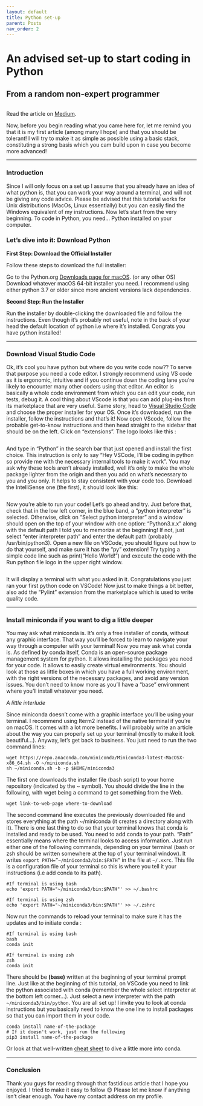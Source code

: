 ```yaml
---
layout: default
title: Python set-up
parent: Posts
nav_order: 2
---
```


# An advised set-up to start coding in Python
## From a random non-expert programmer

![]()

Read the article on [Medium](https://medium.com/@__initial__/an-advised-set-up-to-start-coding-with-python-5fbb166bd85).

Now, before you begin reading what you came here for, let me remind you that it is my first article (among many I hope) and that you should be tolerant! I will try to make it as simple as possible using a basic stack, constituting a strong basis which you cam build upon in case you become more advanced!

---
### Introduction

Since I will only focus on a set up I assume that you already have an idea of what python is, that you can work your way around a terminal, and will not be giving any code advice. Please be advised that this tutorial works for Unix distributions (MacOs, Linux essentially) but you can easily find the Windows equivalent of my instructions. Now let’s start from the very beginning. To code in Python, you need… Python installed on your computer.

### Let’s dive into it: Download Python

**First Step: Download the Official Installer**

Follow these steps to download the full installer:

Go to the Python.org [Downloads page for macOS](https://www.python.org/downloads/macos/). (or any other OS)
Download whatever macOS 64-bit installer you need. I recommend using either python 3.7 or older since more ancient versions lack dependencies.

**Second Step: Run the Installer**

Run the installer by double-clicking the downloaded file and follow the instructions. Even though it’s probably not useful, note in the back of your head the default location of python i.e where it’s installed.
Congrats you have python installed!

---
### Download Visual Studio Code

Ok, it’s cool you have python but where do you write code now?? To serve that purpose you need a code editor. I strongly recommend using VS code as it is ergonomic, intuitive and if you continue down the coding lane you’re likely to encounter many other coders using that editor. An editor is basically a whole code environment from which you can edit your code, run tests, debug it. A cool thing about VScode is that you can add plug-ins from its marketplace that are very useful.
Same story, head to [Visual Studio Code](https://code.visualstudio.com/download) and choose the proper installer for your OS. Once it’s downloaded, run the installer, follow the instructions and that’s it!
Now open VScode, follow the probable get-to-know instructions and then head straight to the sidebar that should be on the left. Click on “extensions”. The logo looks like this :

![]()

And type in “Python” in the search bar that just opened and install the first choice. This instruction is only to say “Hey VSCode, I’ll be coding in python so provide me with the necessary internal tools to make it work”. You may ask why these tools aren’t already installed, well it’s only to make the whole package lighter from the origin and then you add on what’s necessary to you and you only. It helps to stay consistent with your code too.
Download the IntelliSense one (the first), it should look like this:

![]()

Now you’re able to run your code!
Let’s go ahead and try. Just before that, check that in the low left corner, in the blue band, a “python interpreter” is selected. Otherwise, click on “Select python interpreter” and a window should open on the top of your window with one option: “Python3.x.x” along with the default path I told you to memorize at the beginning! If not, just select “enter interpreter path” and enter the default path (probably /usr/bin/python3).
Open a new file on VSCode, you should figure out how to do that yourself, and make sure it has the “py” extension! Try typing a simple code line such as print(“Hello World!”) and execute the code with the Run python file logo in the upper right window.

![]()

It will display a terminal with what you asked in it.
Congratulations you just ran your first python code on VSCode!
Now just to make things a bit better, also add the “Pylint” extension from the marketplace which is used to write quality code.

---
### Install miniconda if you want to dig a little deeper

You may ask what miniconda is. It’s only a free installer of conda, without any graphic interface. That way you’ll be forced to learn to navigate your way through a computer with your terminal! Now you may ask what conda is. As defined by conda itself, Conda is an open-source package management system for python. It allows installing the packages you need for your code. It allows to easily create virtual environments. You should look at those as little boxes in which you have a full working environment, with the right versions of the necessary packages, and avoid any version issues. You don’t need to know more as you’ll have a “base” environment where you’ll install whatever you need.

*A little interlude*

Since miniconda doesn’t come with a graphic interface you’ll be using your terminal. I recommend using Iterm2 instead of the native terminal if you’re on macOS. It comes with a lot more benefits. I will probably write an article about the way you can properly set up your terminal (mostly to make it look beautiful…). Anyway, let’s get back to business.
You just need to run the two command lines:

```
wget https://repo.anaconda.com/miniconda/Miniconda3-latest-MacOSX-x86_64.sh -O ~/miniconda.sh
sh ~/miniconda.sh -b -p $HOME/miniconda3
```

The first one downloads the installer file (bash script) to your home repository (indicated by the ~ symbol). You should divide the line in the following, with wget being a command to get something from the Web.

```
wget link-to-web-page where-to-download
```

The second command line executes the previously downloaded file and stores everything at the path ~/miniconda (it creates a directory along with it).
There is one last thing to do so that your terminal knows that conda is installed and ready to be used. You need to add conda to your path. “Path” essentially means where the terminal looks to access information. Just run either one of the following commands, depending on your terminal (bash or zsh should be written somewhere at the top of your terminal window). It writes `export PATH=”~/miniconda3/bin:$PATH”` in the file at `~/.xxrc`. This file is a configuration file of your terminal so this is where you tell it your instructions (i.e add conda to its path).

```
#If terminal is using bash 
echo 'export PATH="~/miniconda3/bin:$PATH"' >> ~/.bashrc

#If terminal is using zsh
echo 'export PATH="~/miniconda3/bin:$PATH"' >> ~/.zshrc
```

Now run the commands to reload your terminal to make sure it has the updates and to initiate conda :

```
#If terminal is using bash 
bash
conda init

#If terminal is using zsh
zsh
conda init
```

There should be **(base)** written at the beginning of your terminal prompt line. Just like at the beginning of this tutorial, on VSCode you need to link the python associated with conda (remember the whole select interpreter at the bottom left corner…). Just select a new interpreter with the path `~/miniconda3/bin/python`.
You are all set up! I invite you to look at conda instructions but you basically need to know the one line to install packages so that you can import them in your code.

```
conda install name-of-the-package
# If it doesn't work, just run the following
pip3 install name-of-the-package
```

Or look at that well-written [cheat sheet](https://docs.conda.io/projects/conda/en/4.6.0/_downloads/52a95608c49671267e40c689e0bc00ca/conda-cheatsheet.pdf) to dive a little more into conda.

---

### Conclusion

Thank you guys for reading through that fastidious article that I hope you enjoyed. I tried to make it easy to follow 😊 Please let me know if anything isn’t clear enough. You have my contact address on my profile.
